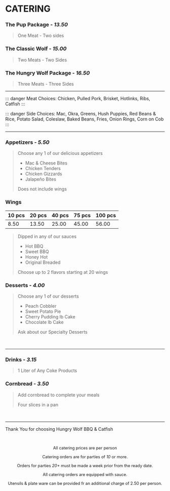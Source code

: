 # CATERING

### The Pup Package - *13.50*
> One Meat - Two sides

### The Classic Wolf - *15.00*
> Two Meats - Two Sides

### The Hungry Wolf Package - *16.50*
> Three Meats - Three Sides

<hr>

::: danger Meat Choices:
Chicken, Pulled Pork, Brisket, Hotlinks, Ribs, Catfish
:::

::: danger Side Choices:
Mac, Okra, Greens, Hush Puppies, Red Beans & Rice, Potato Salad, Coleslaw, Baked Beans, Fries, Onion Rings, Corn on Cob
:::
<hr>

### Appetizers - *5.50*

> Choose any 1 of our delicious appetizers
> - Mac & Cheese Bites
> - Chicken Tenders
> - Chicken Gizzards
> - Jalapeño Bites
>
> Does not include wings

### Wings

| 10 pcs | 20 pcs | 40 pcs | 75 pcs | 100 pcs|
| ------ | ------ | ------ | ------ | ------ |
|  8.50  | 13.50  | 25.00  | 45.00  | 56.00  |

> Dipped in any of our sauces
> - Hot BBQ
> - Sweet BBQ
> - Honey Hot
> - Original Breaded
>
> Choose up to 2 flavors starting at 20 wings




### Desserts - *4.00*
> Choose any 1 of our desserts
> - Peach Cobbler
> - Sweet Potato Pie
> - Cherry Pudding lb Cake
> - Chocolate lb Cake
>
> Ask about our Specialty Desserts

<br>
<hr>

### Drinks - *3.15* <Badge text="A Liter" type="error"/>
> 1 Liter of Any Coke Products

### Cornbread - *3.50* <Badge text="A Pan" type="error"/>
> Add cornbread to complete your meals
>
> Four slices in a pan

<br>
<hr>
<Banner>Thank You for choosing Hungry Wolf BBQ & Catfish</Banner>

<div class="cat">
  <p>All catering prices are per person</p>
  <p>Catering orders are for parties of <em>10</em> or more.</p>
  <p>Orders for parties <em>20+</em> must be made a week prior from the ready date.</p>
  <p>All catering orders are equipped with sauce.</p>
  <p>Utensils & plate ware can be provided fr an additional charge of 2.50 per person.</p>
</div>

<Available/>
<Disclaimer/>

<style scoped>
.cat {
   padding-top: 2rem;
   padding-bottom: 2rem;
   text-align: center;
   font-weight: 400;
   font-size: 0.8rem;
}
</style>
